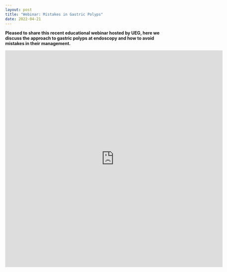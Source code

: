 ```yaml
---
layout: post
title: "Webinar: Mistakes in Gastric Polyps"
date: 2022-04-21
---
```


**Pleased to share this recent educational webinar hosted by UEG, here we discuss the approach to gastric polyps at endoscopy and how to avoid mistakes in their management.**


<embed src="https://ueg.eu/library/webinar-mistakes-in-the-management-of-gastric-polyps-and-how-to-avoid-them/248782" style="width:700px; height: 700px;">


